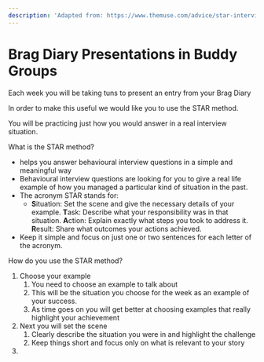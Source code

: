 ```yaml
---
description: 'Adapted from: https://www.themuse.com/advice/star-interview-method'
---
```


# Brag Diary Presentations in Buddy Groups

Each week you will be taking tuns to present an entry from your Brag Diary

In order to make this useful we would like you to use the STAR method. 

You will be practicing just how you would answer in a real interview situation.

What is the STAR method? 

* helps you answer behavioural interview questions in a simple and meaningful way
* Behavioural interview questions are looking for you to give a real life example of how you managed a particular kind of situation in the past. 
* The acronym STAR stands for:
  * **S**ituation: Set the scene and give the necessary details of your example. **T**ask: Describe what your responsibility was in that situation. **A**ction: Explain exactly what steps you took to address it. **R**esult: Share what outcomes your actions achieved.
* Keep it simple and focus on just one or two sentences for each letter of the acronym.

How do you use the STAR method? 

1. Choose your example
   1. You need to choose an example to talk about
   2. This will be the situation you choose for the week as an example of your success. 
   3. As time goes on you will get better at choosing examples that really highlight your achievement
2. Next you will set the scene
   1. Clearly describe the situation you were in and highlight the challenge 
   2. Keep things short and focus only on what is relevant to your story
3. 
